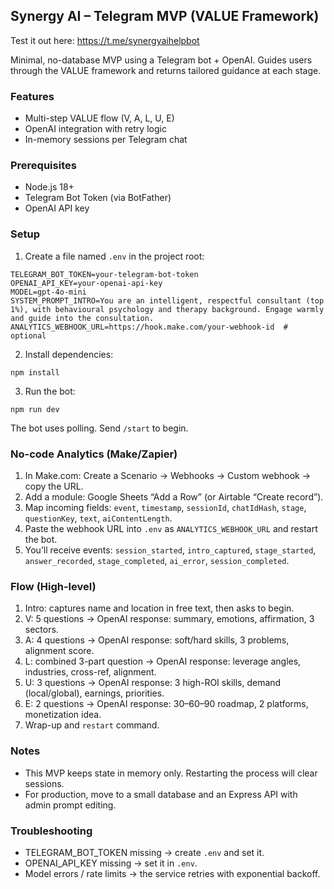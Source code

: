## Synergy AI – Telegram MVP (VALUE Framework)
Test it out here: https://t.me/synergyaihelpbot

Minimal, no-database MVP using a Telegram bot + OpenAI. Guides users through the VALUE framework and returns tailored guidance at each stage.

### Features

- Multi-step VALUE flow (V, A, L, U, E)
- OpenAI integration with retry logic
- In-memory sessions per Telegram chat


### Prerequisites

- Node.js 18+
- Telegram Bot Token (via BotFather)
- OpenAI API key

### Setup

1. Create a file named `.env` in the project root:

```
TELEGRAM_BOT_TOKEN=your-telegram-bot-token
OPENAI_API_KEY=your-openai-api-key
MODEL=gpt-4o-mini
SYSTEM_PROMPT_INTRO=You are an intelligent, respectful consultant (top 1%), with behavioural psychology and therapy background. Engage warmly and guide into the consultation.
ANALYTICS_WEBHOOK_URL=https://hook.make.com/your-webhook-id  # optional
```

2. Install dependencies:

```
npm install
```

3. Run the bot:

```
npm run dev
```

The bot uses polling. Send `/start` to begin.

### No-code Analytics (Make/Zapier)

1. In Make.com: Create a Scenario → Webhooks → Custom webhook → copy the URL.
2. Add a module: Google Sheets “Add a Row” (or Airtable “Create record”).
3. Map incoming fields: `event`, `timestamp`, `sessionId`, `chatIdHash`, `stage`, `questionKey`, `text`, `aiContentLength`.
4. Paste the webhook URL into `.env` as `ANALYTICS_WEBHOOK_URL` and restart the bot.
5. You’ll receive events: `session_started`, `intro_captured`, `stage_started`, `answer_recorded`, `stage_completed`, `ai_error`, `session_completed`.

### Flow (High-level)

1. Intro: captures name and location in free text, then asks to begin.
2. V: 5 questions → OpenAI response: summary, emotions, affirmation, 3 sectors.
3. A: 4 questions → OpenAI response: soft/hard skills, 3 problems, alignment score.
4. L: combined 3-part question → OpenAI response: leverage angles, industries, cross-ref, alignment.
5. U: 3 questions → OpenAI response: 3 high-ROI skills, demand (local/global), earnings, priorities.
6. E: 2 questions → OpenAI response: 30–60–90 roadmap, 2 platforms, monetization idea.
7. Wrap-up and `restart` command.

### Notes

- This MVP keeps state in memory only. Restarting the process will clear sessions.
- For production, move to a small database and an Express API with admin prompt editing.

### Troubleshooting

- TELEGRAM_BOT_TOKEN missing → create `.env` and set it.
- OPENAI_API_KEY missing → set it in `.env`.
- Model errors / rate limits → the service retries with exponential backoff.
